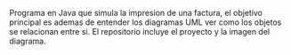 Programa en Java que simula la impresion de una factura, el objetivo principal es ademas de entender los diagramas UML
ver como los objetos se relacionan entre si.
El repositorio incluye el proyecto y la imagen del diagrama.
